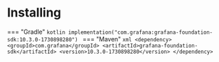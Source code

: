 # Installing

=== "Gradle"
    ```kotlin
    implementation("com.grafana:grafana-foundation-sdk:10.3.0-1730898280")
    ```
=== "Maven"
    ```xml
    <dependency>
        <groupId>com.grafana</groupId>
        <artifactId>grafana-foundation-sdk</artifactId>
        <version>10.3.0-1730898280</version>
    </dependency>
    ```
